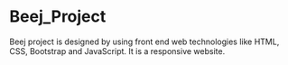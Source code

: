 # Beej_Project
Beej project is designed by using front end web technologies like HTML, CSS, Bootstrap and JavaScript. It is a responsive website.

